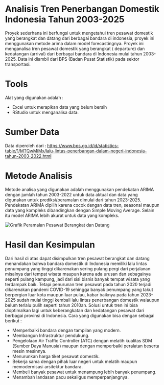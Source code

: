 # Analisis Tren Penerbangan Domestik Indonesia Tahun 2003-2025
Proyek sederhana ini berfungsi untuk mengetahui tren pesawat domestik yang berangkat dan datang dari berbagai bandara di indonesia, proyek ini menggunakan metode arima dalam model forecastingnya. Proyek ini menganalisa tren pesawat domestik yang berangkat ( departure) dan kedatangan (arrival) dari berbagai bandara di Indonesia mulai tahun 2003-2025. Data ini diambil dari BPS (Badan Pusat Statistik) pada sektor transportasi. 

# Tools
Alat yang digunakan adalah :
- Excel untuk merapikan data yang belum bersih 
- RStudio untuk menganalisa data.

# Sumber Data
Data diperoleh dari : https://www.bps.go.id/id/statistics-table/1/MTQwMiMx/lalu-lintas-penerbangan-dalam-negeri-indonesia-tahun-2003-2022.html

# Metode Analisis 
Metode analisa yang digunakan adalah menggunakan pendekatan ARIMA dengan jumlah tahun 2003-2022 untuk data aktual dan data yang digunakan untuk prediksi/peramalan dimulai dari tahun 2023-2025. Pendekatan ARIMA dipilih karena cocok dengan data tren, seasonal maupun data yang kompleks dibandingkan dengan Simple Moving Average. Selain itu model ARIMA lebih akurat untuk data yang kompleks. 

![Grafik Peramalan Pesawat Berangkat dan Datang](https://github.com/user-attachments/assets/7c96812c-29e4-4c1b-8a7c-3d43935420e1)

# Hasil dan Kesimpulan
Dari hasil di atas dapat disimpulkan tren pesawat berangkat dan datang menandakan bahwa bandara domestik di Indonesia memiliki lalu lintas penumpang yang tinggi dikarenakan sering pulang pergi dari perjalanan misalnya dari tempat wisata maupun karena ada urusan dan sebagainya seperti pulang kampung, jadi dari sisi bisnis banyak tempat wisata yang terdampak baik. Tetapi penurunan tren pesawat pada tahun 2020 terjadi dikarenakan pandemi COVID-19 sehingga banyak penumpang yang takut berpergian luar kota maupun luar pulau, kabar baiknya pada tahun 2023-2025 sudah mulai tinggi kembali lalu lintas penerbangan domestik walaupun belum terlalu pulih seperti tahun 2010an. Solusi untuk tren ini bisa dioptimalkan lagi untuk keberangkatan dan kedatangan pesawat dari berbagai provinsi di Indonesia. 
Cara yang digunakan bisa dengan sebagai berikut :
- Memperbaiki bandara dengan tampilan yang modern.
- Membangun Infrastruktur pendukung.
- Pengelolaan Air Traffic Controller (ATC) dengan melatih kualitas SDM (Sumber Daya Manusia) maupun dengan memperbaiki peralatan beserta mesin mesinnya.
- Menurunkan harga tiket pesawat domestik.
- Bekerja sama dengan pihak luar negeri untuk melatih maupun memodernisasi arsitektur bandara.
- Membeli banyak pesawat untuk menampung lebih banyak penumpang.
- Menambah landasan pacu sekaligus memperpanjangnya.
